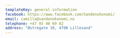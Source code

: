 ```yaml
---
templateKey: general-information
facebook: https://www.facebook.com/Sandenokonomi/
email: camilla@sandenokonomi.no
telephone: +47 93 40 69 82
address: "Østregate 10, 4790 Lillesand"
---
```

